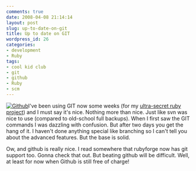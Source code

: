 ```yaml
---
comments: true
date: 2008-04-08 21:14:14
layout: post
slug: up-to-date-on-git
title: Up to date on GIT
wordpress_id: 26
categories:
- development
- Ruby
tags:
- cool kid club
- git
- github
- Ruby
- scm
---
```


[![Github](/images/uploads/2008/04/sinatra.png)](/images/uploads/2008/04/sinatra.png)I've been using GIT now some weeks (for my [ultra-secret ruby project](https://github.com/LeonB/jruby_gst/)) and I must say it's nice. Nothing more than nice. Just like svn was nice to use (compared to old-school full backups). When I first saw the GIT commands I was dazzling with confusion. But after two days you get the hang of it. I haven't done anything special like branching so I can't tell you about the advanced features. But the base is solid.

Ow, and github is really nice. I read somewhere that rubyforge now has git support too. Gonna check that out. But beating github will be difficult. Well, at least for now when Github is still free of charge!
